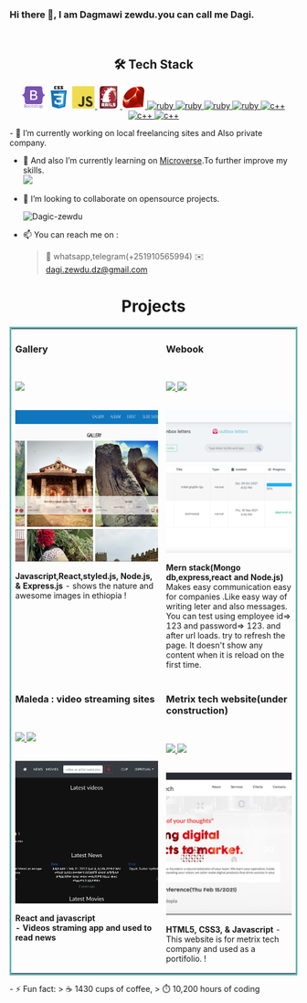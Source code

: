 ### Hi there 👋, I am Dagmawi zewdu.you can call me Dagi.

<img align="center" src="https://media.giphy.com/media/hOXPs0xOfNiu4Us8Yy/giphy.gif" alt=''> 
<h2 align= "center">🛠 Tech Stack  </h2>
<p align="center">
<a href="https://getbootstrap.com" target="blank" rel="nofollow"> <img src="https://raw.githubusercontent.com/devicons/devicon/master/icons/bootstrap/bootstrap-plain-wordmark.svg" alt="bootstrap" style="max-width:40%;" width="40" height="40"></a>
<a href="https://www.w3schools.com/css/" target="blank" rel="nofollow"> <img src="https://raw.githubusercontent.com/devicons/devicon/master/icons/css3/css3-original-wordmark.svg" alt="css3" style="max-width:100%;" width="40" height="40"></a>
 <a href="https://developer.mozilla.org/en-US/docs/Web/JavaScript" rel="nofollow"> <img src="https://raw.githubusercontent.com/devicons/devicon/master/icons/javascript/javascript-original.svg" alt="javascript" style="max-width:100%;" width="40" height="40"> </a>
 <a href="https://rubyonrails.org" target="blank" rel="nofollow"> <img src="https://raw.githubusercontent.com/devicons/devicon/master/icons/rails/rails-original-wordmark.svg" alt="rails" style="max-width:100%;" width="40" height="40"> </a>
<a href="https://www.ruby-lang.org/en/" rel="nofollow" target="blank"> <img src="https://raw.githubusercontent.com/devicons/devicon/master/icons/ruby/ruby-original.svg" alt="ruby" style="max-width:100%;" width="40" height="40"> </a>
<a href="https://www.typescriptlang.org/docs/" rel="nofollow" target="blank"> <img src="https://dsebastien.gallerycdn.vsassets.io/extensions/dsebastien/vscode-js-ts-pack/1.4.0/1577875928556/Microsoft.VisualStudio.Services.Icons.Default" alt="ruby" style="max-width:100%;" width="40" height="40"> </a>
<a href="https://reactjs.org/docs/getting-started.html" rel="nofollow" target="blank"> <img src="https://upload.wikimedia.org/wikipedia/commons/thumb/a/a7/React-icon.svg/2300px-React-icon.svg.png" alt="ruby" style="max-width:100%;" width="40" height="40"> </a>
<a href="https://nodejs.org/en/docs/" rel="nofollow" target="blank"> <img src="https://e7.pngegg.com/pngimages/540/810/png-clipart-node-js-javascript-npm-computer-icons-web-application-others-miscellaneous-text.png" alt="ruby" style="max-width:100%;" width="40" height="40"> </a>
<a href="https://www.php.net/docs.php" rel="nofollow" target="blank"> <img src="https://encrypted-tbn0.gstatic.com/images?q=tbn:ANd9GcQLGIEDmHwvNss_HhFin5ErHSOf0-sgLLAV3A&usqp=CAU" alt="ruby" style="max-width:100%;" width="40" height="40"> </a>
<a href="https://www.php.net/docs.php" rel="nofollow" target="blank"> <img src="https://cdn.imgbin.com/16/11/12/imgbin-the-c-programming-language-c-for-beginners-masters-computer-programming-leave-the-material-Bny7YvixPTg3ycTueddYbM1ch.jpg" alt="c++" style="max-width:100%;" width="40" height="40"> </a>
<a href="https://www.php.net/docs.php" rel="nofollow" target="blank"> <img src="https://camo.githubusercontent.com/c704e8013883cc3a04c7657e656fe30be5b188145d759a6aaff441658c5ffae0/68747470733a2f2f6e6573746a732e636f6d2f696d672f6c6f676f5f746578742e737667" alt="c++" style="max-width:100%;" width="40" height="40"> </a>
<a href="https://www.php.net/docs.php" rel="nofollow" target="blank"> <img src="https://www.bloorresearch.com/wp-content/uploads/2013/03/MONGO-DB-logo-300x470--x.png" alt="c++" style="max-width:100%;" width="40" height="40"> </a>
</p>
- 🔭 I’m currently working on local freelancing sites and Also private company.

- 🌱 And also I’m currently learning on [Microverse](https://www.microverse.org/).To further improve my skills.  
  <img height="180em" src="https://github-readme-stats.vercel.app/api?username=Dagic-zewdu&show_icons=true&theme=radical&include_all_commits=true&count_private=true"/>
- 👯 I’m looking to collaborate on opensource projects.

  <img height="180em" src="https://github-readme-stats.vercel.app/api/top-langs/?username=Dagic-zewdu&show_icons=true&theme=dark&layout=compact" alt="Dagic-zewdu" />

- 📫 You can reach me on :

  > 📱 whatsapp,telegram(+251910565994)
  > ✉️ dagi.zewdu.dz@gmail.com
<h1 align="center">Projects</h1>
<table bordercolor="#66b2b2">
  
  <tr>
    <td width="33%" valign="top">
      <h3>Gallery</h3>
        <br />
      <p>
  <a href="https://gallery.gov.et" target="_blank">
    <img src="https://img.shields.io/static/v1?label=|&message=WEBSITE&color=cdf998&style=plastic&logo=wordpress&logo-color=white"/>
  </a>
        </p>
        <br />
        <a target="_blank" href="https://gallery.gov.et">
            <img src="images/gallery.png" width="100%"  height="265px"
            style="object-fit: cover;" alt="Travel App"/>
        </a>
        <p><strong>Javascript,React,styled.js, Node.js, & Express.js</strong> - 
        shows the nature and awesome images in ethiopia !</p>
    </td>
    <td width="33%" valign="top">
      <h3>Webook</h3>
        <br />
        <p>
          
  <a href="https://github.com/Dagic-zewdu/webook" target="_blank">
    <img src="https://img.shields.io/static/v1?label=|&message=REPO&color=23555f&style=plastic&logo=github&logo-color=white"/>
  </a>
  <a href="http://webook1.herokuapp.com/" target="_blank">
    <img src="https://img.shields.io/static/v1?label=|&message=WEBSITE&color=cdf998&style=plastic&logo=wordpress&logo-color=white"/>
  </a>
      </p>
        <br />
        <a target="_blank" href="http://webook1.herokuapp.com/">
            <img src="images/webook1.png" width="100%" height='250px' style="object-fit: cover;" alt="Rigley 2"/>
        </a>
        <p><strong>Mern stack(Mongo db,express,react and Node.js)</strong> <br>
        Makes easy communication easy for companies .Like easy way of writing leter and also messages. You can test using employee id=> 123 and password=> 123. and after url loads. try to refresh the page. It doesn't show any content when it is reload on the first time. 
        </p>
    </td>
  </tr>
  
  <tr>
    <td width="33%" valign="top">
      <h3>Maleda : video streaming sites</h3>
        <br />
        <p>
  <a href="https://github.com/Dagic-zewdu/maleda" target="_blank">
    <img src="https://img.shields.io/static/v1?label=|&message=REPO&color=23555f&style=plastic&logo=github&logo-color=white"/>
  </a>
  <a href="https://maleda.herokuapp.com/" target="_blank">
    <img src="https://img.shields.io/static/v1?label=|&message=WEBSITE&color=cdf998&style=plastic&logo=wordpress&logo-color=white"/>
  </a>
      </p>
        <br />
        <a target="_blank" href="https://maleda.herokuapp.com">
          <img src="images/Maleda.png" width="100%" alt="Portfolio" style="object-fit: cover;" height='250px'/>
        </a>
        <p><strong>React and javascript<strong> </br>
      - Videos straming app and used to read news</p>
    </td>
    <td width="33%" valign="top">
      <h3>Metrix tech website(under construction)</h3>
        <br />
        <p>
          
  <a href="https://github.com/Dagic-zewdu/Capstone-project-1" target="_blank">
    <img src="https://img.shields.io/static/v1?label=|&message=REPO&color=23555f&style=plastic&logo=github&logo-color=white"/>
  </a>
  <a href="https://dagic-zewdu.github.io/Capstone-project-1/" target="_blank">
    <img src="https://img.shields.io/static/v1?label=|&message=WEBSITE&color=cdf998&style=plastic&logo=wordpress&logo-color=white"/>
  </a>
      </p>
        <br />
        <a target="_blank" href="https://dagic-zewdu.github.io/Capstone-project-1/">
          <img src="images/metrix.png" width="100%" alt="Matching Cards" style="object-fit: cover;" height='250px' />
        </a>
        <p><strong>HTML5, CSS3, & Javascript</strong> - 
       </br> This website is for metrix tech company and used as a portifolio.
        !</p>
    </td>
  </tr>
</table>
- ⚡ Fun fact:
  > ☕ 1430 cups of coffee,
  > ⏱️ 10,200 hours of coding
